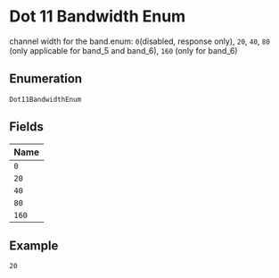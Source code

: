 
# Dot 11 Bandwidth Enum

channel width for the band.enum: `0`(disabled, response only), `20`, `40`, `80` (only applicable for band_5 and band_6), `160` (only for band_6)

## Enumeration

`Dot11BandwidthEnum`

## Fields

| Name |
|  --- |
| `0` |
| `20` |
| `40` |
| `80` |
| `160` |

## Example

```
20
```

